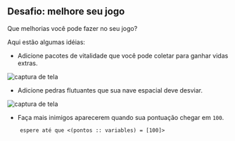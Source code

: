 ## Desafio: melhore seu jogo

Que melhorias você pode fazer no seu jogo?

Aqui estão algumas idéias:

+ Adicione pacotes de vitalidade que você pode coletar para ganhar vidas extras.

![captura de tela](images/invaders-aid.png)

+ Adicione pedras flutuantes que sua nave espacial deve desviar.

![captura de tela](images/invaders-rocks.png)

+ Faça mais inimigos aparecerem quando sua pontuação chegar em `100`.

```blocks3
    espere até que <(pontos :: variables) = [100]>
```